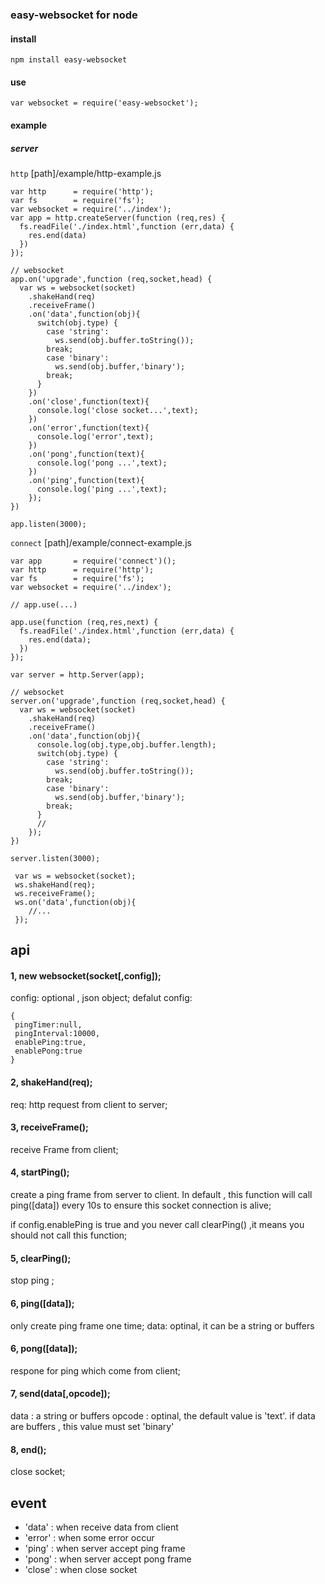### easy-websocket for node

#### install
```
npm install easy-websocket
```
#### use
```
var websocket = require('easy-websocket');
```

#### example 
##### server

`http`   [path]/example/http-example.js

```
var http      = require('http');
var fs        = require('fs');
var websocket = require('../index');
var app = http.createServer(function (req,res) {
  fs.readFile('./index.html',function (err,data) {
    res.end(data)
  })
});

// websocket
app.on('upgrade',function (req,socket,head) {
  var ws = websocket(socket)
    .shakeHand(req)
    .receiveFrame()
    .on('data',function(obj){
      switch(obj.type) {
        case 'string':
          ws.send(obj.buffer.toString());
        break;
        case 'binary':
          ws.send(obj.buffer,'binary');
        break;
      }
    })
    .on('close',function(text){
      console.log('close socket...',text);
    })
    .on('error',function(text){
      console.log('error',text);
    })
    .on('pong',function(text){
      console.log('pong ...',text);
    })
    .on('ping',function(text){
      console.log('ping ...',text);
    });
})

app.listen(3000);

```

`connect`  [path]/example/connect-example.js

```
var app       = require('connect')();
var http      = require('http');
var fs        = require('fs');
var websocket = require('../index');

// app.use(...)

app.use(function (req,res,next) {
  fs.readFile('./index.html',function (err,data) {
    res.end(data);
  })
});

var server = http.Server(app);

// websocket
server.on('upgrade',function (req,socket,head) {
  var ws = websocket(socket)
    .shakeHand(req)
    .receiveFrame()
    .on('data',function(obj){
      console.log(obj.type,obj.buffer.length);
      switch(obj.type) {
        case 'string':
          ws.send(obj.buffer.toString());
        break;
        case 'binary':
          ws.send(obj.buffer,'binary');
        break;
      }
      //
    });
})

server.listen(3000);

```

```
 var ws = websocket(socket);
 ws.shakeHand(req);
 ws.receiveFrame();
 ws.on('data',function(obj){
 	//...
 });
```


## api

#### 1, new websocket(socket[,config]);
config: optional , json object;
defalut config:

```
{
 pingTimer:null,
 pingInterval:10000,
 enablePing:true,
 enablePong:true
}
```
#### 2, shakeHand(req);
req: http request from client to server;

#### 3, receiveFrame();
receive Frame from client;

#### 4, startPing();
create a ping frame from server to client. In default , this function will call ping([data]) every 10s to ensure this socket connection is alive;

if config.enablePing is true and you never call clearPing() ,it means you should not call this function;

#### 5, clearPing();
stop ping ;

#### 6, ping([data]);
only create ping frame one time;
data: optinal, it can be a string or buffers

#### 6, pong([data]);
respone for ping which come from client;

#### 7, send(data[,opcode]);
data : a string or buffers
opcode : optinal, the default value is 'text'. if data are buffers , this value must set 'binary'

#### 8, end();
close socket;

## event 
* 'data' : when receive data from client
* 'error' : when some error occur
* 'ping' : when server accept ping frame
* 'pong' : when server accept pong frame
* 'close' : when close socket





















